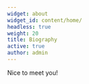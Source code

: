 ```yaml
---
widget: about
widget_id: content/home/
headless: true
weight: 20
title: Biography
active: true
author: admin
---
```

Nice to meet you!